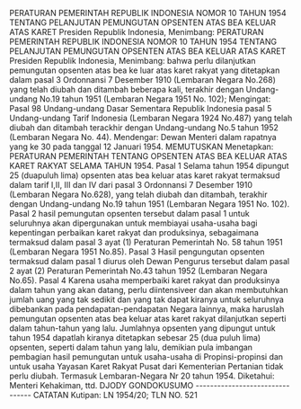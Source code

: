  PERATURAN PEMERINTAH REPUBLIK INDONESIA NOMOR 10 TAHUN 1954 TENTANG PELANJUTAN PEMUNGUTAN OPSENTEN ATAS BEA KELUAR ATAS KARET Presiden Republik Indonesia, Menimbang: PERATURAN PEMERINTAH REPUBLIK INDONESIA NOMOR 10 TAHUN 1954 TENTANG PELANJUTAN PEMUNGUTAN OPSENTEN ATAS BEA KELUAR ATAS KARET Presiden Republik Indonesia, Menimbang: bahwa perlu dilanjutkan pemungutan opsenten atas bea ke luar atas karet rakyat yang ditetapkan dalam pasal 3 Ordonnansi 7 Desember 1910 (Lembaran Negara No.268) yang telah diubah dan ditambah beberapa kali, terakhir dengan Undang-undang No.19 tahun 1951 (Lembaran Negara 1951 No. 102);
Mengingat:
 Pasal 98 Undang-undang Dasar Sementara Republik Indonesia pasal 5 Undang-undang Tarif Indonesia (Lembaran Negara 1924 No.487) yang telah diubah dan ditambah terackhir dengan Undang-undang No.5 tahun 1952 (Lembaran Negara No. 44). Mendengar: Dewan Menteri dalam rapatnya yang ke 30 pada tanggal 12 Januari 1954. MEMUTUSKAN Menetapkan: PERATURAN PEMERINTAH TENTANG OPSENTEN ATAS BEA KELUAR ATAS KARET RAKYAT SELAMA TAHUN 1954. Pasal 1 Selama tahun 1954 dipungut 25 (duapuluh lima) opsenten atas bea keluar atas karet rakyat termaksud dalam tarif I,II, III dan IV dari pasal 3 Ordonnansi 7 Desember 1910 (Lembaran Negara No.628), yang telah diubah dan ditambah, terakhir dengan Undang-undang No.19 tahun 1951 (Lembaran Negara 1951 No. 102). Pasal 2 hasil pemungutan opsenten tersebut dalam pasal 1 untuk seluruhnya akan dipergunakan untuk membiayai usaha-usaha bagi kepentingan perbaikan karet rakyat dan produksinya, sebagaimana termaksud dalam pasal 3 ayat (1) Peraturan Pemerintah No. 58 tahun 1951 (Lembaran Negara 1951 No.85). Pasal 3 Hasil pengungutan opsenten termaksud dalam pasal 1 diurus oleh Dewan Pengurus tersebut dalam pasal 2 ayat (2) Peraturan Pemerintah No.43 tahun 1952 (Lembaran Negara No.65). Pasal 4 Karena usaha memperbaiki karet rakyat dan produksinya dalam tahun yang akan datang, perlu diintensiveer dan akan membutuhkan jumlah uang yang tak sedikit dan yang tak dapat kiranya untuk seluruhnya dibebankan pada pendapatan-pendapatan Negara lainnya, maka haruslah pemungutan opsenten atas bea keluar atas karet rakyat dilanjutkan seperti dalam tahun-tahun yang lalu. Jumlahnya opsenten yang dipungut untuk tahun 1954 dapatlah kiranya ditetapkan sebesar 25 (dua puluh lima) opsenten, seperti dalam tahun yang lalu, demikian pula imbangan pembagian hasil pemungutan untuk usaha-usaha di Propinsi-propinsi dan untuk usaha Yayasan Karet Rakyat Pusat dari Kementerian Pertanian tidak perlu diubah. Termasuk Lembaran-Negara Nr 20 tahun 1954. Diketahui: Menteri Kehakiman, ttd. DJODY GONDOKUSUMO -------------------------------- CATATAN Kutipan: LN 1954/20; TLN NO. 521